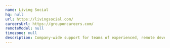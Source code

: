 ```yaml
---
name: Living Social
hq: null
url: https://livingsocial.com/
careersUrl: https://grouponcareers.com/
remoteModel: null
timezone: null
description: Company-wide support for teams of experienced, remote developers. Lots of autonomy.
---
```

